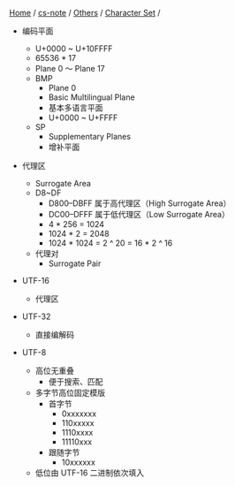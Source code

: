 [Home](https://mengxianbin.github.io) /
[cs-note](https://mengxianbin.github.io/cs-note) /
[Others](https://mengxianbin.github.io/cs-note/content/Others) /
[Character Set](https://mengxianbin.github.io/cs-note/content/Others/Character%20Set) /

* 编码平面
    * U+0000 ~ U+10FFFF
    * 65536 * 17
    * Plane 0 ～ Plane 17
    * BMP
        * Plane 0
        * Basic Multilingual Plane
        * 基本多语言平面
        * U+0000 ~ U+FFFF
    * SP
        * Supplementary Planes
        * 增补平面

* 代理区
    * Surrogate Area
    * D8~DF
        * D800–DBFF 属于高代理区（High Surrogate Area）
        * DC00–DFFF 属于低代理区（Low Surrogate Area）
        * 4 * 256 = 1024
        * 1024 * 2 = 2048
        * 1024 * 1024 = 2 ^ 20 = 16 * 2 ^ 16
    * 代理对 
        * Surrogate Pair

* UTF-16
    * 代理区

* UTF-32
    * 直接编解码

* UTF-8
    * 高位无重叠
        * 便于搜索、匹配
    * 多字节高位固定模版
        * 首字节
            * 0xxxxxxx
            * 110xxxxx
            * 1110xxxx
            * 11110xxx
        * 跟随字节
            * 10xxxxxx
    * 低位由 UTF-16 二进制依次填入
